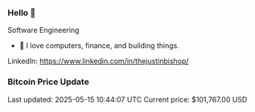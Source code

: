 ### Hello 🤙  

Software Engineering

- 🔭 I love computers, finance, and building things.
  
LinkedIn: https://www.linkedin.com/in/thejustinbishop/  

























































































































### Bitcoin Price Update
Last updated: 2025-05-15 10:44:07 UTC
Current price: $101,767.00 USD
